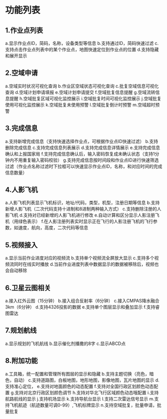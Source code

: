 # 功能列表

## 1.作业点列表

a.显示作业点ID，简码，名称，设备类型等信息
b.支持通过ID，简码快速过滤
c.支持点击作业点列表中的某个作业点，地图快速定位到作业点的位置
d.支持隐藏和展开显示

## 2.空域申请

a.空域实时状况可视化查询
b.作业区空域状态可视化查询
c.批复空域信息可视化查询
d.空域计划申请填报
e.空域计划申请提交
f.空域批复信息提醒
g.空域流转信息提醒
h.空域批复区域可视化监控展示
i.空域批复时间可视化监控展示
j.空域批复使用可视化监控展示
k.空域批复未使用预警
l.空域批复倒计时预警
m.空域超时预警

## 3.完成信息

a.支持新增完成信息（支持快速选择作业点，可根据作业点ID快速过滤）
b.支持删除完成信息
c.支持完成信息列表展示
d.支持完成信息详情展示
e.支持完成信息确认和上报国家局
f.支持完成信息确认后，输入密码恢复成未确认状态（支持1分钟内不用重复输入密码校验）
g.支持完成信息按时间段和作业点ID进行快速筛选过滤（作业点名称过滤时下拉框可以快速显示作业点ID，名称，和对应时间的完成信息数量）

## 4.人影飞机

a.人影飞机列表显示飞机标识，地址/代码，类型，机型，注册日期等信息
b.支持新增人影飞机（二次代码支持十进制和8进制两种输入方式）
c.支持删除注册的人影飞机
d.支持对已经新增的人影飞机进行修改
e.自动计算和区分显示人影注册飞机（用绿色表示）
f.在人影注册列表实时显示正在飞行的人影注册飞机的飞行参数，如速度，航向，高度，二次代码等信息

## 5.视频接入

a.显示当前作业进度对应的视频流
b.支持单个视频流全屏放大显示
c.支持多个视频流同时在线实时播放
d.当前作业进度列表中数据显示的数据被移除后，视频也会自动移除

## 6.卫星云图相关

a.接入红外云图（15分钟）
b.接入组合反射率（6分钟）
c.接入CMPAS降水融合3km（6分钟）
d.支持4326投影的数据
e.支持单个图层显示和叠加显示
f.支持睿图雷达

## 7.规划航线

a.显示规划的飞机航线
b.显示催化剂播撒的8字
c.显示ABCD点

## 8.附加功能

a.工具箱，统一配置和管理所有图层的显示和隐藏
b.支持主题切换（亮色，暗色，自动）
c.支持道路图，白板地图，地形地图，影像地图，瓦片地图的显示
d.支持准心定位，
e.支持对地面颜色的动态配置
f.支持对全国行政区划颜色动态配置
g.支持对北京行政区划颜色调节
h.支持对华北飞行区域颜色动态哦配置
i.支持航路航线的显示
j.支持机场显示
k.支持导航台显示
l.支持二次雷达信号显示
m.支持飞机航迹（航迹数量可调0-99）,飞机标牌显示
n.支持空域批复，批量申请，批量批复
